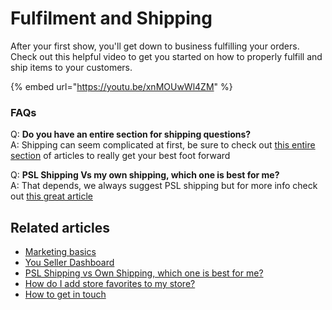 # Fulfilment and Shipping

After your first show, you'll get down to business fulfilling your orders. Check out this helpful video to get you started on how to properly fulfill and ship items to your customers.&#x20;

{% embed url="https://youtu.be/xnMOUwWl4ZM" %}

### FAQs

Q: **Do you have an entire section for shipping questions?**\
A: Shipping can seem complicated at first, be sure to check out [this entire section](https://help.popshop.live/hc/en-us/sections/4797499316879-Fulfillment-and-Shipping) of articles to really get your best foot forward

Q: **PSL Shipping Vs my own shipping, which one is best for me?**\
A: That depends, we always suggest PSL shipping but for more info check out [this great article](https://help.popshop.live/hc/en-us/articles/4556580855183)

## Related articles

* [Marketing basics](https://jamble.gitbook.io/popshop-live/new-seller-on-ramp/marketing-basics)
* [You Seller Dashboard](https://jamble.gitbook.io/popshop-live/new-seller-on-ramp/you-seller-dashboard)
* [PSL Shipping vs Own Shipping, which one is best for me?](https://jamble.gitbook.io/popshop-live/shipping-purchases-and-pick-up/fulfillment-and-shipping/psl-shipping-vs-own-shipping-which-one-is-best-for-me)
* [How do I add store favorites to my store?](https://jamble.gitbook.io/popshop-live/scheduling-a-show/how-do-i-add-store-favorites-to-my-store)
* [How to get in touch](https://jamble.gitbook.io/popshop-live/new-seller-on-ramp/how-to-get-in-touch)
